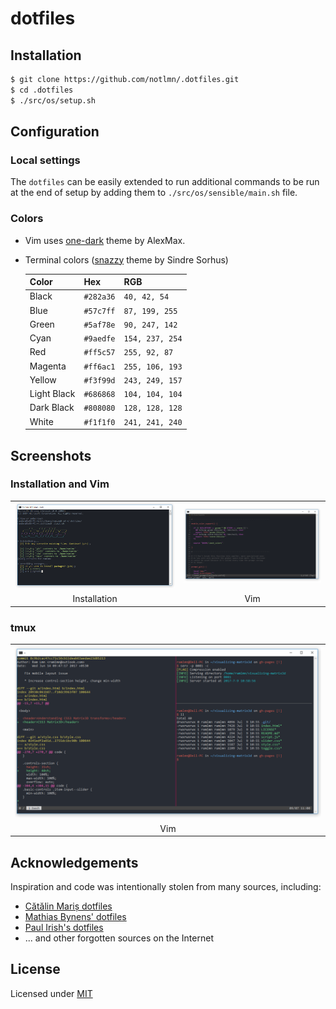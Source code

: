 # dotfiles

## Installation
``` bash
$ git clone https://github.com/notlmn/.dotfiles.git
$ cd .dotfiles
$ ./src/os/setup.sh
```

## Configuration

### Local settings
The `dotfiles` can be easily extended to run additional commands to be run at the end of setup by
adding them to `./src/os/sensible/main.sh` file.

### Colors
* Vim uses [one-dark](https://github.com/AlexMax/.vim/blob/master/colors/one.vim) theme by AlexMax.
* Terminal colors ([snazzy](https://github.com/sindresorhus/hyper-snazzy) theme by Sindre Sorhus)

  Color        | Hex           | RGB
  -------------|---------------|----------------
  Black        | `#282a36`     | `40, 42, 54`
  Blue         | `#57c7ff`     | `87, 199, 255`
  Green        | `#5af78e`     | `90, 247, 142`
  Cyan         | `#9aedfe`     | `154, 237, 254`
  Red          | `#ff5c57`     | `255, 92, 87`
  Magenta      | `#ff6ac1`     | `255, 106, 193`
  Yellow       | `#f3f99d`     | `243, 249, 157`
  Light Black  | `#686868`     | `104, 104, 104`
  Dark Black   | `#808080`     | `128, 128, 128`
  White        | `#f1f1f0`     | `241, 241, 240`

## Screenshots

### Installation and Vim
<table>
  <tbody>
    <tr>
      <td>
        <img src="media/init.png" alt="Screenshot of installation process" width="100%">
      </td>
      <td>
        <img src="media/vim.png" alt="Screenshot of Vim" width="100%">
      </td>
    </tr>
    <tr align="center">
      <td>Installation</td>
      <td>Vim</td>
    </tr>
  </tbody>
</table>

### tmux
<table>
  <tbody>
    <tr>
      <td>
        <img src="media/tmux.png" alt="Screenshot of tmux" width="100%">
      </td>
    </tr>
    <tr align="center">
      <td>Vim</td>
    </tr>
  </tbody>
</table>

## Acknowledgements
Inspiration and code was intentionally stolen from many sources, including:

* [Cătălin Mariș dotfiles](https://github.com/alrra/dotfiles)
* [Mathias Bynens' dotfiles](https://github.com/mathiasbynens/dotfiles)
* [Paul Irish's dotfiles](https://github.com/paulirish/dotfiles)
* ... and other forgotten sources on the Internet

## License
Licensed under [MIT](LICENSE)
